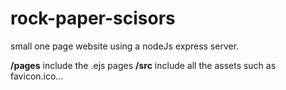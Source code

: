 # rock-paper-scisors
small one page website using a nodeJs express server.

**/pages** include the .ejs pages
**/src** include all the assets such as favicon.ico...
